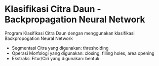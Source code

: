 # Klasifikasi Citra Daun - Backpropagation Neural Network
Program Klasifikasi Citra Daun dengan menggunakan klasifikasi Backpropogation Neural Network
* Segmentasi Citra yang digunakan: thresholding
* Operasi Morfologi yang digunakan: closing, filling holes, area opening
* Ekstraksi Fitur/Ciri yang digunakan: bentuk
